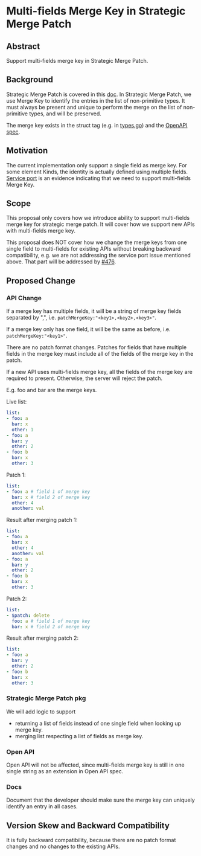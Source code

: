 # Multi-fields Merge Key in Strategic Merge Patch

## Abstract

Support multi-fields merge key in Strategic Merge Patch.

## Background

Strategic Merge Patch is covered in this [doc](/contributors/devel/sig-api-machinery/strategic-merge-patch.md).
In Strategic Merge Patch, we use Merge Key to identify the entries in the list of non-primitive types.
It must always be present and unique to perform the merge on the list of non-primitive types,
and will be preserved.

The merge key exists in the struct tag (e.g. in [types.go](https://github.com/kubernetes/kubernetes/blob/5a9759b0b41d5e9bbd90d5a8f3a4e0a6c0b23b47/pkg/api/v1/types.go#L2831))
and the [OpenAPI spec](https://git.k8s.io/kubernetes/api/openapi-spec/swagger.json).

## Motivation

The current implementation only support a single field as merge key.
For some element Kinds, the identity is actually defined using multiple fields.
[Service port](https://github.com/kubernetes/kubernetes/issues/39188) is an evidence indicating that
we need to support multi-fields Merge Key.

## Scope

This proposal only covers how we introduce ability to support multi-fields merge key for strategic merge patch.
It will cover how we support new APIs with multi-fields merge key.

This proposal does NOT cover how we change the merge keys from one single field to multi-fields
for existing APIs without breaking backward compatibility,
e.g. we are not addressing the service port issue mentioned above.
That part will be addressed by [#476](https://github.com/kubernetes/community/pull/476).

## Proposed Change

### API Change

If a merge key has multiple fields, it will be a string of merge key fields separated by ",", i.e. `patchMergeKey:"<key1>,<key2>,<key3>"`.

If a merge key only has one field, it will be the same as before, i.e. `patchMergeKey:"<key1>"`.

There are no patch format changes.
Patches for fields that have multiple fields in the merge key must include all of the fields of the merge key in the patch.

If a new API uses multi-fields merge key, all the fields of the merge key are required to present.
Otherwise, the server will reject the patch.

E.g.
foo and bar are the merge keys.

Live list:
```yaml
list:
- foo: a
  bar: x
  other: 1
- foo: a
  bar: y
  other: 2
- foo: b
  bar: x
  other: 3
```

Patch 1:
```yaml
list:
- foo: a # field 1 of merge key
  bar: x # field 2 of merge key
  other: 4
  another: val
```

Result after merging patch 1:
```yaml
list:
- foo: a
  bar: x
  other: 4
  another: val
- foo: a
  bar: y
  other: 2
- foo: b
  bar: x
  other: 3
```

Patch 2:
```yaml
list:
- $patch: delete
  foo: a # field 1 of merge key
  bar: x # field 2 of merge key
```

Result after merging patch 2:
```yaml
list:
- foo: a
  bar: y
  other: 2
- foo: b
  bar: x
  other: 3
```

### Strategic Merge Patch pkg

We will add logic to support
- returning a list of fields instead of one single field when looking up merge key.
- merging list respecting a list of fields as merge key.

### Open API

Open API will not be affected,
since multi-fields merge key is still in one single string as an extension in Open API spec.

### Docs

Document that the developer should make sure the merge key can uniquely identify an entry in all cases.

## Version Skew and Backward Compatibility

It is fully backward compatibility,
because there are no patch format changes and no changes to the existing APIs.
